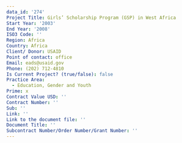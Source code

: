 ```yaml
---
data_id: '274'
Project Title: Girls’ Scholarship Program (GSP) in West Africa
Start Year: '2003'
End Year: '2008'
ISO3 Code: ''
Region: Africa
Country: Africa
Client/ Donor: USAID
Point of contact: office
Email: eads@usaid.gov
Phone: (202) 712-4810
Is Current Project? (true/false): false
Practice Area:
  - Education, Gender and Youth
Prime: x
Contract Value USD: ''
Contract Number: ''
Sub: ''
Link: ''
Link to the document file: ''
Document Title: ''
Subcontract Number/Order Number/Grant Number: ''
---
```


